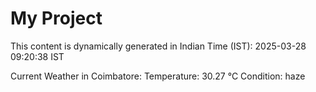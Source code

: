 # My Project

This content is dynamically generated in Indian Time (IST): 2025-03-28 09:20:38 IST


Current Weather in Coimbatore:
Temperature: 30.27 °C
Condition: haze
